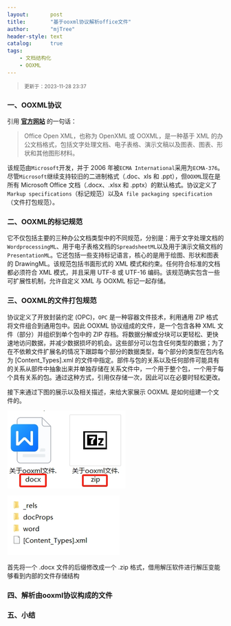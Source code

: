 ```yaml
---
layout:       post
title:        "基于ooxml协议解析office文件"
author:       "mjTree"
header-style: text
catalog:      true
tags:
    - 文档结构化
    - OOXML
---
```


><small>更新于：2023-11-28 23:37</small>  


### 一、OOXML协议

引用 [**官方网站**](http://officeopenxml.com/) 的一句话：

> Office Open XML，也称为 OpenXML 或 OOXML，是一种基于 XML 的办公文档格式，包括文字处理文档、电子表格、演示文稿以及图表、图表、形状和其他图形材料。

该规范由`Microsoft`开发，并于 2006 年被`ECMA International`采用为`ECMA-376`。尽管`Microsoft`继续支持较旧的二进制格式（.doc、xls 和 .ppt），但`OOXML`现在是所有 Microsoft Office 文档（.docx、.xlsx 和 .pptx）的默认格式。协议定义了`Markup specifications`（标记规范）以及`A file packaging specification`（文件打包规范）。  


### 二、OOXML的标记规范
它不仅包括主要的三种办公文档类型中的不同规范，分别是：用于文字处理文档的`WordprocessingML`、用于电子表格文档的`SpreadsheetML`以及用于演示文稿文档的`PresentationML`。它还包括一些支持标记语言，核心的是用于绘图、形状和图表的 DrawingML。该规范包括书面形式的 XML 模式和约束。任何符合标准的文档都必须符合 XML 模式，并且采用 UTF-8 或 UTF-16 编码。该规范确实包含一些可扩展性机制，允许自定义 XML 与 OOXML 标记一起存储。  


### 三、OOXML的文件打包规范
协议定义了开放封装约定 (OPC)，`OPC` 是一种容器文件技术，利用通用 ZIP 格式将文件组合到通用包中。因此 OOXML 协议组成的文件，是一个包含各种 XML 文件（部分）并组织到单个包中的 ZIP 存档。将数据分解或分块可以更轻松、更快速地访问数据，并减少数据损坏的机会。这些部分可以包含任何类型的数据；为了在不依赖文件扩展名的情况下跟踪每个部分的数据类型，每个部分的类型在包内名为 [Content_Types].xml 的文件中指定。部件与包的关系以及任何部件可能具有的关系从部件中抽象出来并单独存储在关系文件中，一个用于整个包，一个用于每个具有关系的包。通过这种方式，引用仅存储一次，因此可以在必要时轻松更改。  

接下来通过下图的展示以及相关描述，来给大家展示 OOXML 是如何组建一个文件的。  

![format_display](/img/article-img/2023/1125_1.png)

![format_display](/img/article-img/2023/1125_2.png)

首先将一个 .docx 文件的后缀修改成一个 .zip 格式，借用解压软件进行解压变能够看到内部的文件存储结构


### 四、解析由ooxml协议构成的文件




### 五、小结




